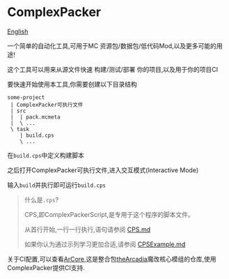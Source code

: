 ﻿# ComplexPacker

[English](README.md)

一个简单的自动化工具,可用于MC 资源包/数据包/低代码Mod,以及更多可能的用途!

这个工具可以用来从源文件快速 构建/测试/部署 你的项目,以及用于你的项目CI

要快速开始使用本工具,你需要创建以下目录结构
```
some-project
 | ComplexPacker可执行文件
 | src
 |  | pack.mcmeta
 |  \ ...
 \ task
    | build.cps
    \ ...
```
在`build.cps`中定义构建脚本

之后打开ComplexPacker可执行文件,进入交互模式(Interactive Mode)

输入`build`并执行即可运行`build.cps`

>什么是`.cps`?
> 
> CPS,即ComplexPackerScript,是专用于这个程序的脚本文件。
> 
> 从首行开始,一行一行执行,语句请参阅 [CPS.md](CPS.md)
> 
> 如果你认为通过示列学习更加合适,请参阅 [CPSExample.md](CPSExample.md)

关于CI配置,可以查看[ArCore](https://gitlab.com/SiWG/ArCore),这是整合包[theArcadia](https://modrinth.com/modpack/thearcadia)魔改核心模组的仓库,使用ComplexPacker提供CI支持.